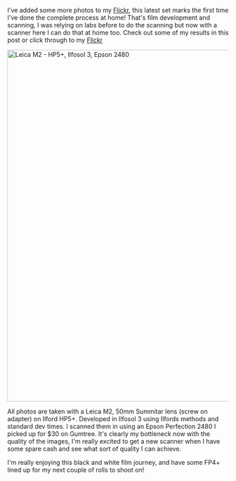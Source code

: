 I've added some more photos to my <a title="http://www.flickr.com/photos/carlo_c/" href="http://www.flickr.com/photos/carlo_c/" target="_blank">Flickr</a>, this latest set marks the first time I've done the complete process at home! That's film development and scanning, I was relying on labs before to do the scanning but now with a scanner here I can do that at home too. Check out some of my results in this post or click through to my <a title="http://www.flickr.com/carlo_c" href="http://www.flickr.com/carlo_c" target="_blank">Flickr</a>

<a data-flickr-embed="true"  href="https://www.flickr.com/photos/carlo_c/albums/72157634321329551" title="Leica M2 - HP5+, Ilfosol 3, Epson 2480"><img src="https://farm6.staticflickr.com/5479/9137271088_f38eb5fdd6_c.jpg" width="506" height="800" alt="Leica M2 - HP5+, Ilfosol 3, Epson 2480"></a><script async src="//embedr.flickr.com/assets/client-code.js" charset="utf-8"></script>

All photos are taken with a Leica M2, 50mm Summitar lens (screw on adapter) on Ilford HP5+. Developed in Ilfosol 3 using Ilfords methods and standard dev times. I scanned them in using an Epson Perfection 2480 I picked up for $30 on Gumtree. It's clearly my bottleneck now with the quality of the images, I'm really excited to get a new scanner when I have some spare cash and see what sort of quality I can achieve.

I'm really enjoying this black and white film journey, and have some FP4+ lined up for my next couple of rolls to shoot on!
